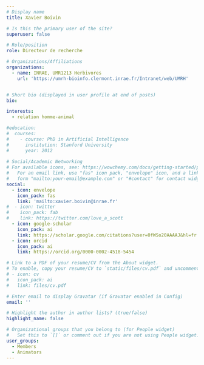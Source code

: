 ```yaml
---
# Display name
title: Xavier Boivin

# Is this the primary user of the site?
superuser: false

# Role/position
role: Directeur de recherche

# Organizations/Affiliations
organizations:
  - name: INRAE, UMR1213 Herbivores
    url: 'https://umrh-bioinfo.clermont.inrae.fr/Intranet/web/UMRH'


# Short bio (displayed in user profile at end of posts)
bio:

interests:
  - relation homme-animal

#education:
#  courses:
#    - course: PhD in Artificial Intelligence
#      institution: Stanford University
#      year: 2012
 
# Social/Academic Networking
# For available icons, see: https://wowchemy.com/docs/getting-started/page-builder/#icons
#   For an email link, use "fas" icon pack, "envelope" icon, and a link in the
#   form "mailto:your-email@example.com" or "#contact" for contact widget.
social:
  - icon: envelope
    icon_pack: fas
    link: 'mailto:xavier.boivin@inrae.fr'
#  - icon: twitter
#    icon_pack: fab
#    link: https://twitter.com/love_a_scott
  - icon: google-scholar
    icon_pack: ai
    link: https://scholar.google.com/citations?user=0fWSo20AAAAJ&hl=fr
  - icon: orcid
    icon_pack: ai
    link: https://orcid.org/0000-0002-4518-5454

# Link to a PDF of your resume/CV from the About widget.
# To enable, copy your resume/CV to `static/files/cv.pdf` and uncomment the lines below.
# - icon: cv
#   icon_pack: ai
#   link: files/cv.pdf

# Enter email to display Gravatar (if Gravatar enabled in Config)
email: ''

# Highlight the author in author lists? (true/false)
highlight_name: false

# Organizational groups that you belong to (for People widget)
#   Set this to `[]` or comment out if you are not using People widget.
user_groups:
  - Members
  - Animators
---
```



